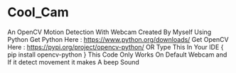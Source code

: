 # Cool_Cam
An OpenCV Motion Detection With Webcam Created By Myself Using Python
Get Python Here : https://www.python.org/downloads/ 
Get OpenCV Here : https://pypi.org/project/opencv-python/ OR Type This In Your IDE { pip install opencv-python }
This Code Only Works On Default Webcam and If it detect movement it makes A beep Sound
